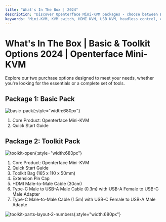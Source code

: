 ```yaml
---
title: "What's In The Box | 2024"
description: "Discover Openterface Mini-KVM packages - choose between Basic and Toolkit options. Complete KVM solution with HDMI, USB-C connectivity, and accessories for seamless device management."
keywords: "Mini-KVM, KVM switch, HDMI KVM, USB KVM, headless control, computer peripherals, KVM toolkit, KVM accessories, remote work setup, multi-device control"
---
```


# **What's In The Box** | Basic & Toolkit Options 2024 | Openterface Mini-KVM


Explore our two purchase options designed to meet your needs, whether you're looking for the essentials or a complete set of tools.

## Package 1: Basic Pack

![basic-pack](https://assets.openterface.com/images/product/basic-with-maunal.webp){:style="width:680px"}

1. Core Product: Openterface Mini-KVM
2. Quick Start Guide

## Package 2: Toolkit Pack

![toolkit-open](https://assets.openterface.com/images/product/toolkit-open-2024.webp){:style="width:680px"}

1. Core Product: Openterface Mini-KVM
2. Quick Start Guide
3. Toolkit Bag (165 x 110 x 50mm)
4. Extension Pin Cap
5. HDMI Male-to-Male Cable (30cm)
6. Type-C Male to USB-A Male Cable (0.3m) with USB-A Female to USB-C Male Adapter
7. Type-C Male-to-Male Cable (1.5m) with USB-C Female to USB-A Male Adapte

![toolkit-parts-layout-2-numbers](https://assets.openterface.com/images/product/toolkit-parts-layout-2-numbers.webp){:style="width:680px"}